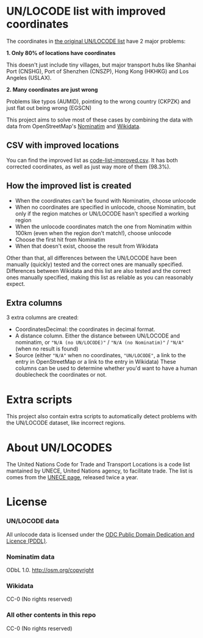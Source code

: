 # UN/LOCODE list with improved coordinates
The coordinates in [the original UN/LOCODE list](https://github.com/datasets/un-locode) have 2 major problems:

**1. Only 80% of locations have coordinates**

This doesn't just include tiny villages, but major transport hubs like Shanhai Port (CNSHG), Port of Shenzhen (CNSZP), Hong Kong (HKHKG) and Los Angeles (USLAX).

**2. Many coordinates are just wrong**

Problems like typos (AUMID), pointing to the wrong country (CKPZK) and just flat out being wrong (EGSCN)

This project aims to solve most of these cases by combining the data with data from OpenStreetMap's [Nominatim](https://nominatim.org/release-docs/latest/api/Overview/) and [Wikidata](https://www.wikidata.org/).

## CSV with improved locations
You can find the improved list as [code-list-improved.csv](data/code-list-improved.csv). It has both corrected coordinates, as well as just way more of them (98.3%).

## How the improved list is created
* When the coordinates can't be found with Nominatim, choose unlocode
* When no coordinates are specified in unlocode, choose Nominatim, but only if the region matches or UN/LOCODE hasn't specified a working region
* When the unlocode coordinates match the one from Nominatim within 100km (even when the region don't match!), choose unlocode
* Choose the first hit from Nominatim
* When that doesn't exist, choose the result from Wikidata
  
Other than that, all differences between the UN/LOCODE have been manually (quickly) tested and the correct ones are manually specified. Differences between Wikidata and this list are also tested and the correct ones manually specified, making this list as reliable as you can reasonably expect.

## Extra columns
3 extra columns are created:
* CoordinatesDecimal: the coordinates in decimal format.
* A distance column. Either the distance between UN/LOCODE and nominatim, or `"N/A (no UN/LOCODE)"` / `"N/A (no Nominatim)"` / `"N/A"` (when no result is found)
* Source (either `"N/A"` when no coordinates, `"UN/LOCODE"`, a link to the entry in OpenStreetMap or a link to the entry in Wikidata)
These columns can be used to determine whether you'd want to have a human doublecheck the coordinates or not.

# Extra scripts
This project also contain extra scripts to automatically detect problems with the UN/LOCODE dataset, like incorrect regions.

# About UN/LOCODES
The United Nations Code for Trade and Transport Locations is a code list mantained by UNECE, United Nations agency, to facilitate trade. The list is comes from the [UNECE page](http://www.unece.org/cefact/locode/welcome.html), released twice a year.

# License

### UN/LOCODE data
All unlocode data is licensed under the [ODC Public Domain Dedication and Licence (PDDL)](http://opendatacommons.org/licenses/pddl/1-0/).

### Nominatim data
ODbL 1.0. http://osm.org/copyright

### Wikidata
CC-0 (No rights reserved)

### All other contents in this repo
CC-0 (No rights reserved)
